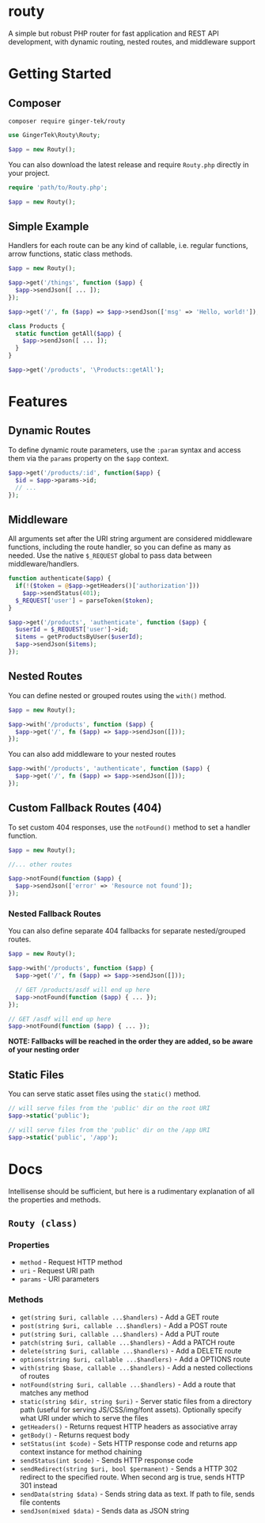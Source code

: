 # routy
A simple but robust PHP router for fast application and REST API development, with dynamic routing, nested routes, and middleware support

# Getting Started
## Composer
```
composer require ginger-tek/routy
```

```php
use GingerTek\Routy\Routy;

$app = new Routy();
```

You can also download the latest release and require `Routy.php` directly in your project. 
```php
require 'path/to/Routy.php';

$app = new Routy();
```

## Simple Example
Handlers for each route can be any kind of callable, i.e. regular functions, arrow functions, static class methods.
```php
$app = new Routy();

$app->get('/things', function ($app) {
  $app->sendJson([ ... ]);
});

$app->get('/', fn ($app) => $app->sendJson(['msg' => 'Hello, world!']);

class Products {
  static function getAll($app) {
    $app->sendJson([ ... ]);
  }
}

$app->get('/products', '\Products::getAll');
```

# Features

## Dynamic Routes
To define dynamic route parameters, use the `:param` syntax and access them via the `params` property on the `$app` context.
```php
$app->get('/products/:id', function($app) {
  $id = $app->params->id;
  // ...
});
```

## Middleware
All arguments set after the URI string argument are considered middleware functions, including the route handler, so you can define as many as needed. Use the native `$_REQUEST` global to pass data between middleware/handlers.
```php
function authenticate($app) {
  if(!($token = @$app->getHeaders()['authorization']))
    $app->sendStatus(401);
  $_REQUEST['user'] = parseToken($token);
}

$app->get('/products', 'authenticate', function ($app) {
  $userId = $_REQUEST['user']->id;
  $items = getProductsByUser($userId);
  $app->sendJson($items);
});
```

## Nested Routes
You can define nested or grouped routes using the `with()` method.
```php
$app = new Routy();

$app->with('/products', function ($app) {
  $app->get('/', fn ($app) => $app->sendJson([]));
});
```

You can also add middleware to your nested routes
```php
$app->with('/products', 'authenticate', function ($app) {
  $app->get('/', fn ($app) => $app->sendJson([]));
});
```

## Custom Fallback Routes (404)
To set custom 404 responses, use the `notFound()` method to set a handler function.
```php
$app = new Routy();

//... other routes

$app->notFound(function ($app) {
  $app->sendJson(['error' => 'Resource not found']);
});
```

### Nested Fallback Routes
You can also define separate 404 fallbacks for separate nested/grouped routes.
```php
$app = new Routy();                        

$app->with('/products', function ($app) {
  $app->get('/', fn ($app) => $app->sendJson([]));

  // GET /products/asdf will end up here
  $app->notFound(function ($app) { ... });
});

// GET /asdf will end up here
$app->notFound(function ($app) { ... });
```

**NOTE: Fallbacks will be reached in the order they are added, so be aware of your nesting order**

## Static Files
You can serve static asset files using the `static()` method.
```php
// will serve files from the 'public' dir on the root URI
$app->static('public');

// will serve files from the 'public' dir on the /app URI
$app->static('public', '/app');
```

# Docs
Intellisense should be sufficient, but here is a rudimentary explanation of all the properties and methods.

## `Routy (class)`
### Properties
- `method` - Request HTTP method
- `uri` - Request URI path
- `params` - URI parameters

### Methods
- `get(string $uri, callable ...$handlers)` - Add a GET route
- `post(string $uri, callable ...$handlers)` - Add a POST route
- `put(string $uri, callable ...$handlers)` - Add a PUT route
- `patch(string $uri, callable ...$handlers)` - Add a PATCH route
- `delete(string $uri, callable ...$handlers)` - Add a DELETE route
- `options(string $uri, callable ...$handlers)` - Add a OPTIONS route
- `with(string $base, callable ...$handlers)` - Add a nested collections of routes
- `notFound(string $uri, callable ...$handlers)` - Add a route that matches any method
- `static(string $dir, string $uri)` - Server static files from a directory path (useful for serving JS/CSS/img/font assets). Optionally specify what URI under which to serve the files
- `getHeaders()` - Returns request HTTP headers as associative array
- `getBody()` - Returns request body
- `setStatus(int $code)` - Sets HTTP response code and returns app context instance for method chaining
- `sendStatus(int $code)` - Sends HTTP response code
- `sendRedirect(string $uri, bool $permanent)` - Sends a HTTP 302 redirect to the specified route. When second arg is true, sends HTTP 301 instead
- `sendData(string $data)` - Sends string data as text. If path to file, sends file contents
- `sendJson(mixed $data)` - Sends data as JSON string
